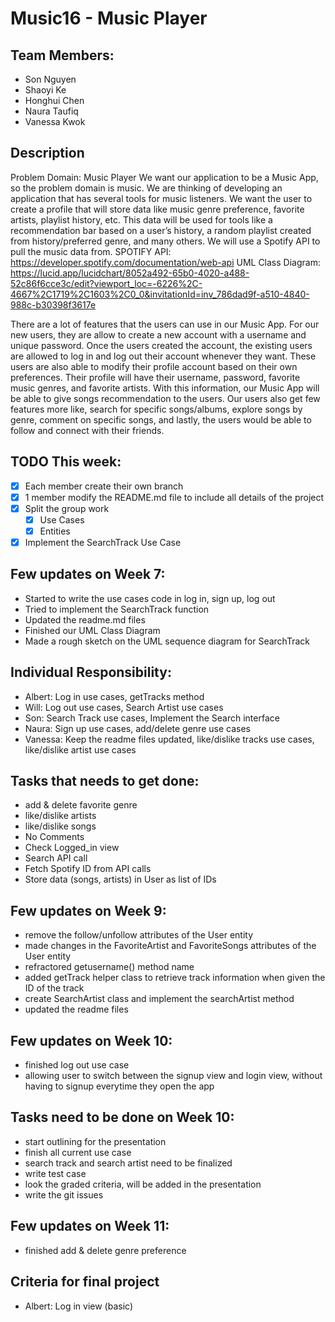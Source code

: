 # Music16 - Music Player
## Team Members:
- Son Nguyen 
- Shaoyi Ke
- Honghui Chen
- Naura Taufiq
- Vanessa Kwok

## Description
Problem Domain: Music Player
We want our application to be a Music App, so the problem domain is music. 
We are thinking of developing an application that has several tools for music listeners. 
We want the user to create a profile that will store data like music genre preference, favorite artists, 
playlist history, etc. This data will be used for tools like a recommendation bar based on a user’s history, 
a random playlist created from history/preferred genre, and many others.
We will use a Spotify API to pull the music data from.
SPOTIFY API: https://developer.spotify.com/documentation/web-api
UML Class Diagram: https://lucid.app/lucidchart/8052a492-65b0-4020-a488-52c86f6cce3c/edit?viewport_loc=-6226%2C-4667%2C1719%2C1603%2C0_0&invitationId=inv_786dad9f-a510-4840-988c-b30398f3617e


There are a lot of features that the users can use in our Music App. For our new users, they are allow to create a new
account with a username and unique password. Once the users created the account, the existing users are allowed to log
in and log out their account whenever they want. These users are also able to modify their profile account based on
their own preferences. Their profile will have their username, password, favorite music genres, and favorite artists.
With this information, our Music App will be able to give songs recommendation to the users. Our users also get few
features more like, search for specific songs/albums, explore songs by genre, comment on specific songs, and lastly, the
users would be able to follow and connect with their friends.

## TODO This week:
- [X] Each member create their own branch
- [X] 1 member modify the README.md file to include all details of the project
- [X] Split the group work
  - [X] Use Cases
  - [X] Entities
- [X] Implement the SearchTrack Use Case

## Few updates on Week 7:
- Started to write the use cases code in log in, sign up, log out
- Tried to implement the SearchTrack function
- Updated the readme.md files
- Finished our UML Class Diagram
- Made a rough sketch on the UML sequence diagram for SearchTrack

## Individual Responsibility:
- Albert: Log in use cases, getTracks method
- Will: Log out use cases, Search Artist use cases
- Son: Search Track use cases, Implement the Search interface
- Naura: Sign up use cases, add/delete genre use cases
- Vanessa: Keep the readme files updated, like/dislike tracks use cases, like/dislike artist use cases

## Tasks that needs to get done:
- add & delete favorite genre
- like/dislike artists
- like/dislike songs
- No Comments
- Check Logged_in view
- Search API call
- Fetch Spotify ID from API calls
- Store data (songs, artists) in User as list of IDs

## Few updates on Week 9:
- remove the follow/unfollow attributes of the User entity
- made changes in the FavoriteArtist and FavoriteSongs attributes of the User entity
- refractored getusername() method name
- added getTrack helper class to retrieve track information when given the ID of the track
- create SearchArtist class and implement the searchArtist method
- updated the readme files

## Few updates on Week 10:
- finished log out use case
- allowing user to switch between the signup view and login view, without having to signup everytime they open the app

## Tasks need to be done on Week 10:
- start outlining for the presentation 
- finish all current use case
- search track and search artist need to be finalized
- write test case
- look the graded criteria, will be added in the presentation
- write the git issues

## Few updates on Week 11:
- finished add & delete genre preference

## Criteria for final project
- Albert: Log in view (basic)
